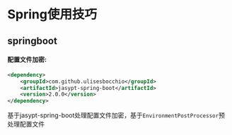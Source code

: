 # Spring使用技巧

## springboot

#### 配置文件加密:

```xml
<dependency>
    <groupId>com.github.ulisesbocchio</groupId>
    <artifactId>jasypt-spring-boot</artifactId>
    <version>2.0.0</version>
</dependency>
```

基于jasypt-spring-boot处理配置文件加密，基于`EnvironmentPostProcessor`预处理配置文件
